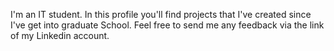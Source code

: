 I'm an IT student. In this profile you'll find projects that I've created since I've get into graduate School. 
Feel free to send me any feedback via the link of my Linkedin account. 

